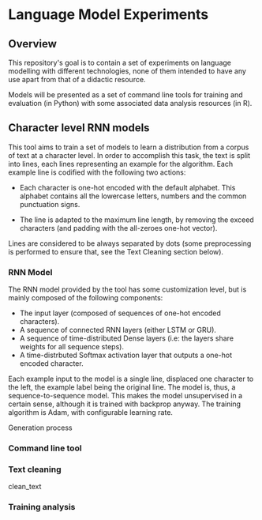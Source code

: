 # Language Model Experiments

## Overview

This repository's goal is to contain a set of experiments on language modelling with
different technologies, none of them intended to have any use apart from that of a
didactic resource.

Models will be presented as a set of command line tools for training and evaluation
(in Python) with some associated data analysis resources (in R).

## Character level RNN models

This tool aims to train a set of models to learn a distribution from a corpus of text 
at a character level. In order to accomplish this task, the text is split into lines,
each lines representing an example for the algorithm. Each example line is codified with
the following two actions:

* Each character is one-hot encoded with the default alphabet. This alphabet contains
all the lowercase letters, numbers and the common punctuation signs.

* The line is adapted to the maximum line length, by removing the exceed characters
(and padding with the all-zeroes one-hot vector).

Lines are considered to be always separated by dots (some preprocessing is performed
to ensure that, see the Text Cleaning section below).


### RNN Model

The RNN model provided by the tool has some customization level, but is mainly composed
of the following components:

* The input layer (composed of sequences of one-hot encoded characters).
* A sequence of connected RNN layers (either LSTM or GRU). 
* A sequence of time-distributed Dense layers (i.e: the layers share weights for all
sequence steps).
* A time-distrbuted Softmax activation layer that outputs a one-hot encoded character.

Each example input to the model is a single line, displaced one character to the left, 
the example label being the original line. The model is, thus, a sequence-to-sequence model.
This makes the model unsupervised in a certain sense, although it is trained with backprop 
anyway. The training algorithm is Adam, with configurable learning rate.


Generation process


### Command line tool



### Text cleaning
clean_text


### Training analysis

